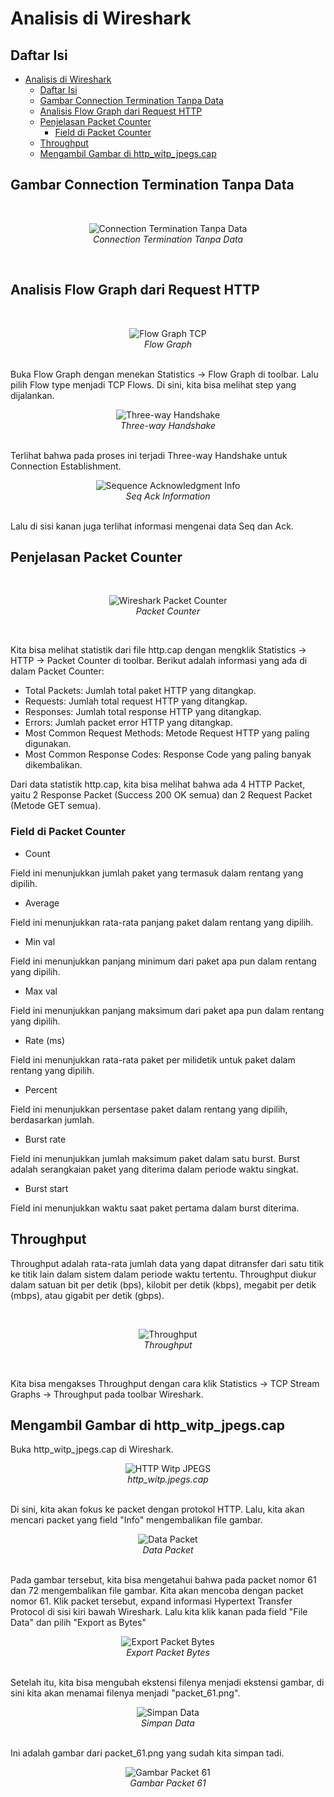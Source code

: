 # Analisis di Wireshark
## Daftar Isi

- [Analisis di Wireshark](#analisis-di-wireshark)
  - [Daftar Isi](#daftar-isi)
  - [Gambar Connection Termination Tanpa Data](#gambar-connection-termination-tanpa-data)
  - [Analisis Flow Graph dari Request HTTP](#analisis-flow-graph-dari-request-http)
  - [Penjelasan Packet Counter](#penjelasan-packet-counter)
    - [Field di Packet Counter](#field-di-packet-counter)
  - [Throughput](#throughput)
  - [Mengambil Gambar di http\_witp\_jpegs.cap](#mengambil-gambar-di-http_witp_jpegscap)

## Gambar Connection Termination Tanpa Data
<br>
<p align="center">
<img src="../assets/week-2/connection_termination_no_data.png" alt="Connection Termination Tanpa Data">
<br>
<i>Connection Termination Tanpa Data</i>
</p>
<br>

## Analisis Flow Graph dari Request HTTP
<br>
<p align="center">
<img src="../assets/week-2/flowgraph_tcp.png" alt="Flow Graph TCP">
<br>
<i>Flow Graph</i>
</p>
<br>
Buka Flow Graph dengan menekan Statistics -> Flow Graph di toolbar. Lalu pilih Flow type menjadi TCP Flows. Di sini, kita bisa melihat step yang dijalankan.
<br>
<p align="center">
<img src="../assets/week-2/threeway_handshake.png" alt="Three-way Handshake">
<br>
<i>Three-way Handshake</i>
</p>
<br>
Terlihat bahwa pada proses ini terjadi Three-way Handshake untuk Connection Establishment.
<br>
<p align="center">
<img src="../assets/week-2/seq_ack_info.png" alt="Sequence Acknowledgment Info">
<br>
<i>Seq Ack Information</i>
</p>
<br>
Lalu di sisi kanan juga terlihat informasi mengenai data Seq dan Ack.

## Penjelasan Packet Counter
<br>
<p align="center">
<img src="../assets/week-1/analysis-wireshark/http_packet_counter.png" alt="Wireshark Packet Counter">
<br>
<i> Packet Counter</i>
</p>
<br>

Kita bisa melihat statistik dari file http.cap dengan mengklik Statistics -> HTTP -> Packet Counter di toolbar. Berikut adalah informasi yang ada di dalam Packet Counter:
* Total Packets: Jumlah total paket HTTP yang ditangkap.
* Requests: Jumlah total request HTTP yang ditangkap.
* Responses: Jumlah total response HTTP yang ditangkap.
* Errors: Jumlah packet error HTTP yang ditangkap.
* Most Common Request Methods: Metode Request HTTP yang paling digunakan.
* Most Common Response Codes: Response Code yang paling banyak dikembalikan.

Dari data statistik http.cap, kita bisa melihat bahwa ada 4 HTTP Packet, yaitu 2 Response Packet (Success 200 OK semua) dan 2 Request Packet (Metode GET semua).

### Field di Packet Counter
* Count

Field ini menunjukkan jumlah paket yang termasuk dalam rentang yang dipilih.
* Average

Field ini menunjukkan rata-rata panjang paket dalam rentang yang dipilih.
* Min val

Field ini menunjukkan panjang minimum dari paket apa pun dalam rentang yang dipilih.
* Max val

Field ini menunjukkan panjang maksimum dari paket apa pun dalam rentang yang dipilih.
* Rate (ms)

Field ini menunjukkan rata-rata paket per milidetik untuk paket dalam rentang yang dipilih.
* Percent

Field ini menunjukkan persentase paket dalam rentang yang dipilih, berdasarkan jumlah.
* Burst rate

Field ini menunjukkan jumlah maksimum paket dalam satu burst. Burst adalah serangkaian paket yang diterima dalam periode waktu singkat.
* Burst start

Field ini menunjukkan waktu saat paket pertama dalam burst diterima.

## Throughput
Throughput adalah rata-rata jumlah data yang dapat ditransfer dari satu titik ke titik lain dalam sistem dalam periode waktu tertentu. Throughput diukur dalam satuan bit per detik (bps), kilobit per detik (kbps), megabit per detik (mbps), atau gigabit per detik (gbps).

<br>
<p align="center">
<img src="../assets/week-2/throughput.png" alt="Throughput">
<br>
<i>Throughput</i>
</p>
<br>

Kita bisa mengakses Throughput dengan cara klik Statistics -> TCP Stream Graphs -> Throughput pada toolbar Wireshark.

## Mengambil Gambar di http_witp_jpegs.cap
Buka http_witp_jpegs.cap di Wireshark.
<br>
<p align="center">
<img src="../assets/week-2/http_image.png" alt="HTTP Witp JPEGS">
<br>
<i>http_witp.jpegs.cap</i>
</p>
<br>
Di sini, kita akan fokus ke packet dengan protokol HTTP. Lalu, kita akan mencari packet yang field "Info" mengembalikan file gambar.
<br>
<p align="center">
<img src="../assets/week-2/image_response_http.png" alt="Data Packet">
<br>
<i>Data Packet</i>
</p>
<br>
Pada gambar tersebut, kita bisa mengetahui bahwa pada packet nomor 61 dan 72 mengembalikan file gambar. Kita akan mencoba dengan packet nomor 61. Klik packet tersebut, expand informasi Hypertext Transfer Protocol di sisi kiri bawah Wireshark. Lalu kita klik kanan pada field "File Data" dan pilih "Export as Bytes"

<br>
<p align="center">
<img src="../assets/week-2/step_1.png" alt="Export Packet Bytes">
<br>
<i>Export Packet Bytes</i>
</p>
<br>
Setelah itu, kita bisa mengubah ekstensi filenya menjadi ekstensi gambar, di sini kita akan menamai filenya menjadi "packet_61.png".
<br>
<p align="center">
<img src="../assets/week-2/save_data.png" alt="Simpan Data">
<br>
<i>Simpan Data</i>
</p>
<br>
Ini adalah gambar dari packet_61.png yang sudah kita simpan tadi.

<br>
<p align="center">
<img src="../assets/week-2/packet_61.png" alt="Gambar Packet 61">
<br>
<i>Gambar Packet 61</i>
</p>
<br>